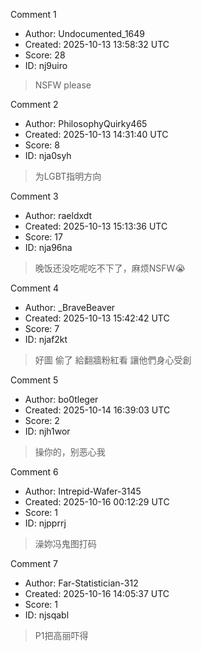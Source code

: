 Comment 1

- Author: Undocumented_1649
- Created: 2025-10-13 13:58:32 UTC
- Score: 28
- ID: nj9uiro

> NSFW please

Comment 2

- Author: PhilosophyQuirky465
- Created: 2025-10-13 14:31:40 UTC
- Score: 8
- ID: nja0syh

> 为LGBT指明方向

Comment 3

- Author: raeldxdt
- Created: 2025-10-13 15:13:36 UTC
- Score: 17
- ID: nja96na

> 晚饭还没吃呢吃不下了，麻烦NSFW😭

Comment 4

- Author: _BraveBeaver
- Created: 2025-10-13 15:42:42 UTC
- Score: 7
- ID: njaf2kt

> 好圖 偷了 給翻牆粉紅看 讓他們身心受創

Comment 5

- Author: bo0tleger
- Created: 2025-10-14 16:39:03 UTC
- Score: 2
- ID: njh1wor

> 操你的，别恶心我

Comment 6

- Author: Intrepid-Wafer-3145
- Created: 2025-10-16 00:12:29 UTC
- Score: 1
- ID: njpprrj

> 澡妳冯鬼图打码

Comment 7

- Author: Far-Statistician-312
- Created: 2025-10-16 14:05:37 UTC
- Score: 1
- ID: njsqabl

> P1把高丽吓得
